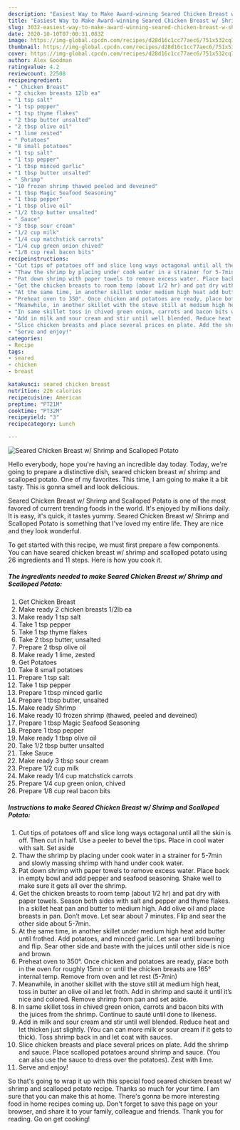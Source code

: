 ```yaml
---
description: "Easiest Way to Make Award-winning Seared Chicken Breast w/ Shrimp and Scalloped Potato"
title: "Easiest Way to Make Award-winning Seared Chicken Breast w/ Shrimp and Scalloped Potato"
slug: 3032-easiest-way-to-make-award-winning-seared-chicken-breast-w-shrimp-and-scalloped-potato
date: 2020-10-10T07:00:31.083Z
image: https://img-global.cpcdn.com/recipes/d28d16c1cc77aec6/751x532cq70/seared-chicken-breast-w-shrimp-and-scalloped-potato-recipe-main-photo.jpg
thumbnail: https://img-global.cpcdn.com/recipes/d28d16c1cc77aec6/751x532cq70/seared-chicken-breast-w-shrimp-and-scalloped-potato-recipe-main-photo.jpg
cover: https://img-global.cpcdn.com/recipes/d28d16c1cc77aec6/751x532cq70/seared-chicken-breast-w-shrimp-and-scalloped-potato-recipe-main-photo.jpg
author: Alex Goodman
ratingvalue: 4.2
reviewcount: 22508
recipeingredient:
- " Chicken Breast"
- "2 chicken breasts 12lb ea"
- "1 tsp salt"
- "1 tsp pepper"
- "1 tsp thyme flakes"
- "2 tbsp butter unsalted"
- "2 tbsp olive oil"
- "1 lime zested"
- " Potatoes"
- "8 small potatoes"
- "1 tsp salt"
- "1 tsp pepper"
- "1 tbsp minced garlic"
- "1 tbsp butter unsalted"
- " Shrimp"
- "10 frozen shrimp thawed peeled and deveined"
- "1 tbsp Magic Seafood Seasoning"
- "1 tbsp pepper"
- "1 tbsp olive oil"
- "1/2 tbsp butter unsalted"
- " Sauce"
- "3 tbsp sour cream"
- "1/2 cup milk"
- "1/4 cup matchstick carrots"
- "1/4 cup green onion chived"
- "1/8 cup real bacon bits"
recipeinstructions:
- "Cut tips of potatoes off and slice long ways octagonal until all the skin is off. Then cut in half. Use a peeler to bevel the tips. Place in cool water with salt. Set aside"
- "Thaw the shrimp by placing under cook water in a strainer for 5-7min and slowly massing shrimp with hand under cook water."
- "Pat down shrimp with paper towels to remove excess water. Place back in empty bowl and add pepper and seafood seasoning. Shake well to make sure it gets all over the shrimp."
- "Get the chicken breasts to room temp (about 1/2 hr) and pat dry with paper towels. Season both sides with salt and pepper and thyme flakes. In a skillet heat pan and butter to medium high. Add olive oil and place breasts in pan. Don’t move. Let sear about 7 minutes. Flip and sear the other side about 5-7min."
- "At the same time, in another skillet under medium high heat add butter until frothed. Add potatoes, and minced garlic. Let sear until browning and flip. Sear other side and baste with the juices until other side is nice and brown."
- "Preheat oven to 350°. Once chicken and potatoes are ready, place both in the oven for roughly 15min or until the chicken breasts are 165° internal temp. Remove from oven and let rest (5-7min)"
- "Meanwhile, in another skillet with the stove still at medium high heat, toss in butter an olive oil and let froth. Add in shrimp and sauté it until it’s nice and colored. Remove shrimp from pan and set aside."
- "In same skillet toss in chived green onion, carrots and bacon bits with the juices from the shrimp. Continue to sauté until done to likeness."
- "Add in milk and sour cream and stir until well blended. Reduce heat and let thicken just slightly. (You can can more milk or sour cream if it gets to thick). Toss shrimp back in and let coat with sauces."
- "Slice chicken breasts and place several prices on plate. Add the shrimp and sauce. Place scalloped potatoes around shrimp and sauce. (You can also use the sauce to dress over the potatoes). Zest with lime."
- "Serve and enjoy!"
categories:
- Recipe
tags:
- seared
- chicken
- breast

katakunci: seared chicken breast 
nutrition: 226 calories
recipecuisine: American
preptime: "PT21M"
cooktime: "PT32M"
recipeyield: "3"
recipecategory: Lunch

---
```



![Seared Chicken Breast w/ Shrimp and Scalloped Potato](https://img-global.cpcdn.com/recipes/d28d16c1cc77aec6/751x532cq70/seared-chicken-breast-w-shrimp-and-scalloped-potato-recipe-main-photo.jpg)

Hello everybody, hope you're having an incredible day today. Today, we're going to prepare a distinctive dish, seared chicken breast w/ shrimp and scalloped potato. One of my favorites. This time, I am going to make it a bit tasty. This is gonna smell and look delicious.

Seared Chicken Breast w/ Shrimp and Scalloped Potato is one of the most favored of current trending foods in the world. It's enjoyed by millions daily. It is easy, it's quick, it tastes yummy. Seared Chicken Breast w/ Shrimp and Scalloped Potato is something that I've loved my entire life. They are nice and they look wonderful.




To get started with this recipe, we must first prepare a few components. You can have seared chicken breast w/ shrimp and scalloped potato using 26 ingredients and 11 steps. Here is how you cook it.

<!--inarticleads1-->

##### The ingredients needed to make Seared Chicken Breast w/ Shrimp and Scalloped Potato:

1. Get  Chicken Breast
1. Make ready 2 chicken breasts 1/2lb ea
1. Make ready 1 tsp salt
1. Take 1 tsp pepper
1. Take 1 tsp thyme flakes
1. Take 2 tbsp butter, unsalted
1. Prepare 2 tbsp olive oil
1. Make ready 1 lime, zested
1. Get  Potatoes
1. Take 8 small potatoes
1. Prepare 1 tsp salt
1. Take 1 tsp pepper
1. Prepare 1 tbsp minced garlic
1. Prepare 1 tbsp butter, unsalted
1. Make ready  Shrimp
1. Make ready 10 frozen shrimp (thawed, peeled and deveined)
1. Prepare 1 tbsp Magic Seafood Seasoning
1. Prepare 1 tbsp pepper
1. Make ready 1 tbsp olive oil
1. Take 1/2 tbsp butter unsalted
1. Take  Sauce
1. Make ready 3 tbsp sour cream
1. Prepare 1/2 cup milk
1. Make ready 1/4 cup matchstick carrots
1. Prepare 1/4 cup green onion, chived
1. Prepare 1/8 cup real bacon bits




<!--inarticleads2-->

##### Instructions to make Seared Chicken Breast w/ Shrimp and Scalloped Potato:

1. Cut tips of potatoes off and slice long ways octagonal until all the skin is off. Then cut in half. Use a peeler to bevel the tips. Place in cool water with salt. Set aside
1. Thaw the shrimp by placing under cook water in a strainer for 5-7min and slowly massing shrimp with hand under cook water.
1. Pat down shrimp with paper towels to remove excess water. Place back in empty bowl and add pepper and seafood seasoning. Shake well to make sure it gets all over the shrimp.
1. Get the chicken breasts to room temp (about 1/2 hr) and pat dry with paper towels. Season both sides with salt and pepper and thyme flakes. In a skillet heat pan and butter to medium high. Add olive oil and place breasts in pan. Don’t move. Let sear about 7 minutes. Flip and sear the other side about 5-7min.
1. At the same time, in another skillet under medium high heat add butter until frothed. Add potatoes, and minced garlic. Let sear until browning and flip. Sear other side and baste with the juices until other side is nice and brown.
1. Preheat oven to 350°. Once chicken and potatoes are ready, place both in the oven for roughly 15min or until the chicken breasts are 165° internal temp. Remove from oven and let rest (5-7min)
1. Meanwhile, in another skillet with the stove still at medium high heat, toss in butter an olive oil and let froth. Add in shrimp and sauté it until it’s nice and colored. Remove shrimp from pan and set aside.
1. In same skillet toss in chived green onion, carrots and bacon bits with the juices from the shrimp. Continue to sauté until done to likeness.
1. Add in milk and sour cream and stir until well blended. Reduce heat and let thicken just slightly. (You can can more milk or sour cream if it gets to thick). Toss shrimp back in and let coat with sauces.
1. Slice chicken breasts and place several prices on plate. Add the shrimp and sauce. Place scalloped potatoes around shrimp and sauce. (You can also use the sauce to dress over the potatoes). Zest with lime.
1. Serve and enjoy!




So that's going to wrap it up with this special food seared chicken breast w/ shrimp and scalloped potato recipe. Thanks so much for your time. I am sure that you can make this at home. There's gonna be more interesting food in home recipes coming up. Don't forget to save this page on your browser, and share it to your family, colleague and friends. Thank you for reading. Go on get cooking!
